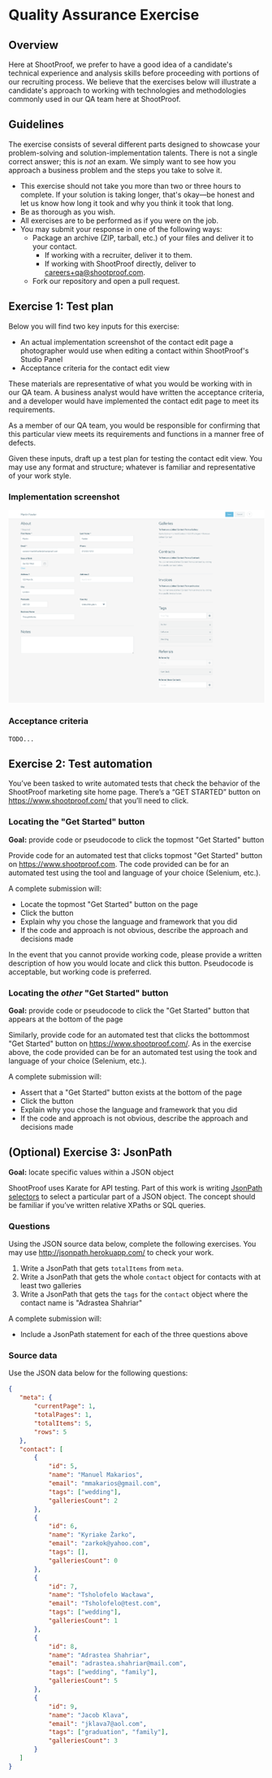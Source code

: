 # Quality Assurance Exercise

## Overview

Here at ShootProof, we prefer to have a good idea of a candidate's technical
experience and analysis skills before proceeding with portions of our recruiting
process.  We believe that the exercises below will illustrate a candidate's
approach to working with technologies and methodologies commonly used in our
QA team here at ShootProof.

## Guidelines

The exercise consists of several different parts designed to showcase your
problem-solving and solution-implementation talents. There is not a single
correct answer; this is *not* an exam. We simply want to see how you approach a
business problem and the steps you take to solve it.

* This exercise should not take you more than two or three hours to complete. If
  your solution is taking longer, that's okay—be honest and let us know how long
  it took and why you think it took that long.
* Be as thorough as you wish.
* All exercises are to be performed as if you were on the job.
* You may submit your response in one of the following ways:
  * Package an archive (ZIP, tarball, etc.) of your files and deliver it to
    your contact.
    * If working with a recruiter, deliver it to them.
    * If working with ShootProof directly, deliver to <careers+qa@shootproof.com>.
  * Fork our repository and open a pull request.


## Exercise 1: Test plan

Below you will find two key inputs for this exercise:

* An actual implementation screenshot of the contact edit page a photographer
  would use when editing a contact within ShootProof's Studio Panel
* Acceptance criteria for the contact edit view

These materials are representative of what you would be working with in our QA
team.  A business analyst would have written the acceptance criteria, and
a developer would have implemented the contact edit page to meet its
requirements.

As a member of our QA team, you would be responsible for confirming that this
particular view meets its requirements and functions in a manner free of
defects.

Given these inputs, draft up a test plan for testing the contact edit view.
You may use any format and structure; whatever is familiar and representative
of your work style.

### Implementation screenshot

![Contact edit screenshot](contact-edit-screenshot.png "Contact edit screenshot")

### Acceptance criteria

```
TODO...
```

## Exercise 2: Test automation

You’ve been tasked to write automated tests that check the behavior of the ShootProof
marketing site home page. There’s a “GET STARTED” button on
<https://www.shootproof.com/> that you’ll need to click.

### Locating the "Get Started" button

**Goal:** provide code or pseudocode to click the topmost "Get Started" button

Provide code for an automated test that clicks topmost "Get Started"
button on <https://www.shootproof.com>.  The code provided can be for an
automated test using the tool and language of your choice (Selenium, etc.).

A complete submission will:

* Locate the topmost "Get Started" button on the page
* Click the button
* Explain why you chose the language and framework that you did
* If the code and approach is not obvious, describe the approach and decisions
  made

In the event that you cannot provide working code, please provide a written
description of how you would locate and click this button.  Pseudocode is acceptable,
but working code is preferred.

### Locating the _other_ "Get Started" button

**Goal:** provide code or pseudocode to click the "Get Started" button that
appears at the bottom of the page

Similarly, provide code for an automated test that clicks the bottommost "Get
Started" button on <https://www.shootproof.com/>.  As in the exercise above,
the code provided can be for an automated test using the took and language of
your choice (Selenium, etc.).

A complete submission will:

* Assert that a "Get Started" button exists at the bottom of the page
* Click the button
* Explain why you chose the language and framework that you did
* If the code and approach is not obvious, describe the approach and decisions
  made

## (Optional) Exercise 3: JsonPath

**Goal:** locate specific values within a JSON object

ShootProof uses Karate for API testing. Part of this work is writing
[JsonPath selectors](https://github.com/json-path/JsonPath#filter-operators) to select a
particular part of a JSON object. The concept should be familiar if you’ve written
relative XPaths or SQL queries.

### Questions

Using the JSON source data below, complete the following exercises.
You may use <http://jsonpath.herokuapp.com/> to check your work.

1. Write a JsonPath that gets `totalItems` from `meta`.
1. Write a JsonPath that gets the whole `contact` object for contacts with at least two galleries
1. Write a JsonPath that gets the `tags` for the `contact` object where the contact name is "Adrastea Shahriar"

A complete submission will:

* Include a JsonPath statement for each of the three questions above

### Source data

Use the JSON data below for the following questions:

```JSON
{
   "meta": {
       "currentPage": 1,
       "totalPages": 1,
       "totalItems": 5,
       "rows": 5
   },
   "contact": [
       {
           "id": 5,
           "name": "Manuel Makarios",
           "email": "mmakarios@gmail.com",
           "tags": ["wedding"],
           "galleriesCount": 2
       },
       {
           "id": 6,
           "name": "Kyriake Žarko",
           "email": "zarkok@yahoo.com",
           "tags": [],
           "galleriesCount": 0
       },
       {
           "id": 7,
           "name": "Tsholofelo Wacława",
           "email": "Tsholofelo@test.com",
           "tags": ["wedding"],
           "galleriesCount": 1
       },
       {
           "id": 8,
           "name": "Adrastea Shahriar",
           "email": "adrastea.shahriar@mail.com",
           "tags": ["wedding", "family"],
           "galleriesCount": 5
       },
       {
           "id": 9,
           "name": "Jacob Klava",
           "email": "jklava7@aol.com",
           "tags": ["graduation", "family"],
           "galleriesCount": 3
       }
   ]
}
```
